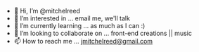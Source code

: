 - 👋 Hi, I’m @mitchelreed
- 👀 I’m interested in ... email me, we'll talk
- 🌱 I’m currently learning ... as much as I can :)
- 💞️ I’m looking to collaborate on ... front-end creations || music
- 📫 How to reach me ... jmitchelreed@gmail.com

<!---
mitchelreed/mitchelreed is a ✨ special ✨ repository because its `README.md` (this file) appears on your GitHub profile.
You can click the Preview link to take a look at your changes.
--->
